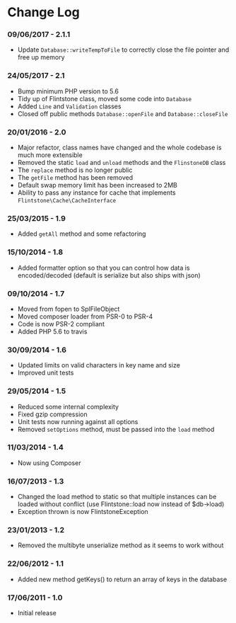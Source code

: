 Change Log
==========

### 09/06/2017 - 2.1.1
* Update `Database::writeTempToFile` to correctly close the file pointer and free up memory

### 24/05/2017 - 2.1
* Bump minimum PHP version to 5.6
* Tidy up of Flintstone class, moved some code into `Database`
* Added `Line` and `Validation` classes
* Closed off public methods `Database::openFile` and `Database::closeFile`

### 20/01/2016 - 2.0
* Major refactor, class names have changed and the whole codebase is much more extensible
* Removed the static `load` and `unload` methods and the `FlinstoneDB` class
* The `replace` method is no longer public
* The `getFile` method has been removed
* Default swap memory limit has been increased to 2MB
* Ability to pass any instance for cache that implements `Flintstone\Cache\CacheInterface`

### 25/03/2015 - 1.9
* Added `getAll` method and some refactoring

### 15/10/2014 - 1.8
* Added formatter option so that you can control how data is encoded/decoded (default is serialize but also ships with json)

### 09/10/2014 - 1.7
* Moved from fopen to SplFileObject
* Moved composer loader from PSR-0 to PSR-4
* Code is now PSR-2 compliant
* Added PHP 5.6 to travis

### 30/09/2014 - 1.6
* Updated limits on valid characters in key name and size
* Improved unit tests

### 29/05/2014 - 1.5
* Reduced some internal complexity
* Fixed gzip compression
* Unit tests now running against all options
* Removed `setOptions` method, must be passed into the `load` method

### 11/03/2014 - 1.4
* Now using Composer

### 16/07/2013 - 1.3
* Changed the load method to static so that multiple instances can be loaded without conflict (use Flintstone::load now instead of $db->load)
* Exception thrown is now FlintstoneException

### 23/01/2013 - 1.2
* Removed the multibyte unserialize method as it seems to work without

### 22/06/2012 - 1.1
* Added new method getKeys() to return an array of keys in the database

### 17/06/2011 - 1.0
* Initial release